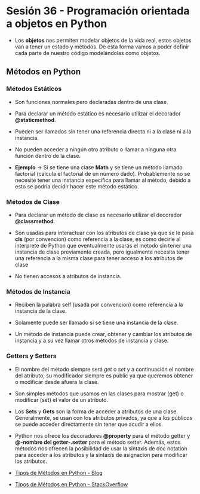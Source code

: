 # Sesión 36 - Programación orientada a objetos en Python

* Los **objetos** nos permiten modelar objetos de la vida real, estos objetos van a tener un estado y métodos. De esta forma vamos a poder definir cada parte de nuestro código modelándolas como objetos.

## Métodos en Python

### Métodos Estáticos

* Son funciones normales pero declaradas dentro de una clase.

* Para declarar un método estático es necesario utilizar el decorador **@staticmethod**.

* Pueden ser llamados sin tener una referencia directa ni a la clase ni a la instancia.

* No pueden acceder a ningún otro atributo o llamar a ninguna otra función dentro de la clase.

* **Ejemplo** &rarr; Si se tiene una clase **Math** y se tiene un método llamado factorial (calcula el factorial de un número dado). Probablemente no se necesite tener una instancia específica para llamar al método, debido a esto se podría decidir hacer este método estático.

### Métodos de Clase

* Para declarar un método de clase es necesario utilizar el decorador **@classmethod**.

* Son usadas para interactuar con los atributos de clase ya que se le pasa **cls** (por convencion) como referencia a la clase, es como decirle al interprete de Python que eventualmente usarás el metodo sin tener una instancia de clase previamente creada, pero igualmente necesita tener una referencia a la misma clase para tener acceso a los atributos de clase

* No tienen accesos a atributos de instancia.

### Métodos de Instancia 

* Reciben la palabra self (usada por convencion) como referencia a la instancia de la clase.

* Solamente puede ser llamado si se tiene una instancia de la clase.

* Un método de instancia puede crear, obtener y cambiar los atributos de instancia y a su vez llamar otros métodos de instancia y clase.

### Getters y Setters

* El nombre del método siempre será *get* o *set* y a continuación el nombre del atributo, su modificador siempre es public ya que queremos obtener o modificar desde afuera la clase.

* Son simples métodos que usamos en las clases para mostrar (get) o modificar (set) el valor de un atributo.

* Los **Sets** y **Gets** son la forma de acceder a atributos de una clase. Generalmente, se usan con los atributos privados, ya que a los públicos se puede acceder directamente sin tener que acudir a ellos.

* Python nos ofrece los decoradores **@property** para el método getter y **@-nombre del getter-.setter** para el método setter. Además, estos métodos nos ofrecen la posibilidad de usar la sintaxis de doc notation para acceder a los atributos y la sintaxis de asignacion para modificar los atributos.

* [Tipos de Métodos en Python - Blog](https://blog.nearsoftjobs.com/tipos-de-m%C3%A9todos-en-python-cls-vs-self-d6da1e08efa8 "Tipos de Métodos en Python")

* [Tipos de Métodos en Python - StackOverflow](https://es.stackoverflow.com/questions/936/c%C3%B3mo-son-los-m%C3%A9todos-de-una-clase-python-por-defecto "Tipos de Métodos en Python")